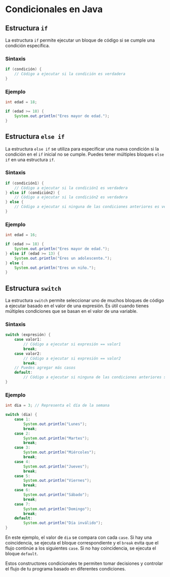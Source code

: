 # Condicionales en Java

## Estructura `if`
La estructura `if` permite ejecutar un bloque de código si se cumple una condición específica.

### Sintaxis
```java
if (condición) {
    // Código a ejecutar si la condición es verdadera
}
```

### Ejemplo
```java
int edad = 18;

if (edad >= 18) {
    System.out.println("Eres mayor de edad.");
}
```

## Estructura `else if`
La estructura `else if` se utiliza para especificar una nueva condición si la condición en el `if` inicial no se cumple. Puedes tener múltiples bloques `else if` en una estructura `if`.

### Sintaxis
```java
if (condición1) {
    // Código a ejecutar si la condición1 es verdadera
} else if (condición2) {
    // Código a ejecutar si la condición2 es verdadera
} else {
    // Código a ejecutar si ninguna de las condiciones anteriores es verdadera
}
```

### Ejemplo
```java
int edad = 16;

if (edad >= 18) {
    System.out.println("Eres mayor de edad.");
} else if (edad >= 13) {
    System.out.println("Eres un adolescente.");
} else {
    System.out.println("Eres un niño.");
}
```

## Estructura `switch`
La estructura `switch` permite seleccionar uno de muchos bloques de código a ejecutar basado en el valor de una expresión. Es útil cuando tienes múltiples condiciones que se basan en el valor de una variable.

### Sintaxis
```java
switch (expresión) {
    case valor1:
        // Código a ejecutar si expresión == valor1
        break;
    case valor2:
        // Código a ejecutar si expresión == valor2
        break;
    // Puedes agregar más casos
    default:
        // Código a ejecutar si ninguna de las condiciones anteriores se cumple
}
```

### Ejemplo
```java
int dia = 3; // Representa el día de la semana

switch (dia) {
    case 1:
        System.out.println("Lunes");
        break;
    case 2:
        System.out.println("Martes");
        break;
    case 3:
        System.out.println("Miércoles");
        break;
    case 4:
        System.out.println("Jueves");
        break;
    case 5:
        System.out.println("Viernes");
        break;
    case 6:
        System.out.println("Sábado");
        break;
    case 7:
        System.out.println("Domingo");
        break;
    default:
        System.out.println("Día inválido");
}
```

En este ejemplo, el valor de `dia` se compara con cada `case`. Si hay una coincidencia, se ejecuta el bloque correspondiente y el `break` evita que el flujo continúe a los siguientes `case`. Si no hay coincidencia, se ejecuta el bloque `default`.

Estos constructores condicionales te permiten tomar decisiones y controlar el flujo de tu programa basado en diferentes condiciones.
